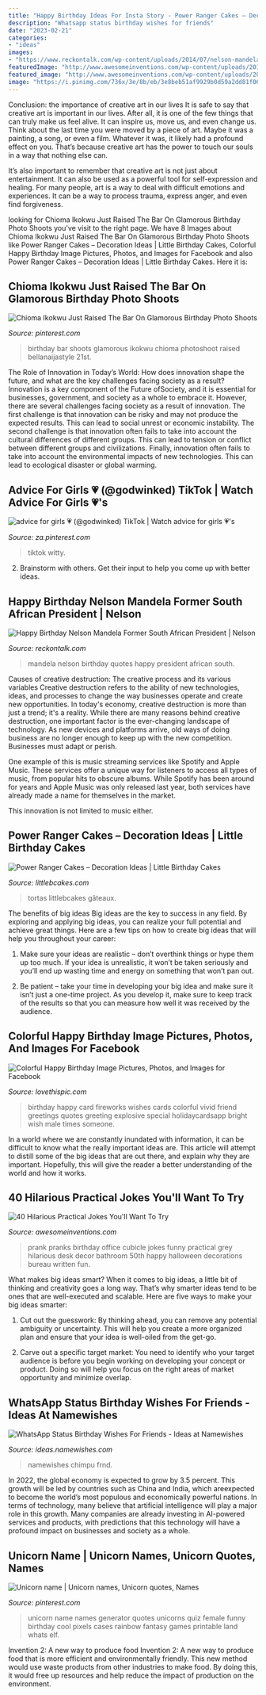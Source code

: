 ```yaml
---
title: "Happy Birthday Ideas For Insta Story - Power Ranger Cakes – Decoration Ideas"
description: "Whatsapp status birthday wishes for friends"
date: "2023-02-21"
categories:
- "ideas"
images:
- "https://www.reckontalk.com/wp-content/uploads/2014/07/nelson-mandela-1.jpg"
featuredImage: "http://www.awesomeinventions.com/wp-content/uploads/2016/09/office-transformed-into-bathroom-prank.jpg"
featured_image: "http://www.awesomeinventions.com/wp-content/uploads/2016/09/office-transformed-into-bathroom-prank.jpg"
image: "https://i.pinimg.com/736x/3e/8b/eb/3e8beb51af9929b0d59a2dd81f06fb58.jpg"
---
```



Conclusion: the importance of creative art in our lives
It is safe to say that creative art is important in our lives. After all, it is one of the few things that can truly make us feel alive. It can inspire us, move us, and even change us.
Think about the last time you were moved by a piece of art. Maybe it was a painting, a song, or even a film. Whatever it was, it likely had a profound effect on you. That’s because creative art has the power to touch our souls in a way that nothing else can.

It’s also important to remember that creative art is not just about entertainment. It can also be used as a powerful tool for self-expression and healing. For many people, art is a way to deal with difficult emotions and experiences. It can be a way to process trauma, express anger, and even find forgiveness.

	

		
looking for Chioma Ikokwu Just Raised The Bar On Glamorous Birthday Photo Shoots you've visit to the right page. We have 8 Images about Chioma Ikokwu Just Raised The Bar On Glamorous Birthday Photo Shoots like Power Ranger Cakes – Decoration Ideas | Little Birthday Cakes, Colorful Happy Birthday Image Pictures, Photos, and Images for Facebook and also Power Ranger Cakes – Decoration Ideas | Little Birthday Cakes. Here it is:
		
    
## Chioma Ikokwu Just Raised The Bar On Glamorous Birthday Photo Shoots

<img loading=lazy src="https://i.pinimg.com/736x/c6/99/6d/c6996dfdcaea67ff44ad80a294b38c54.jpg" onerror="this.onerror=null;this.src='https://tse2.mm.bing.net/th?id=OIP.ol6Ms1EfmWTXM-fRw9yszAHaIq&amp;pid=15.1';" alt="Chioma Ikokwu Just Raised The Bar On Glamorous Birthday Photo Shoots">

_Source: pinterest.com_

>birthday bar shoots glamorous ikokwu chioma photoshoot raised bellanaijastyle 21st. 

	

The Role of Innovation in Today’s World: How does innovation shape the future, and what are the key challenges facing society as a result?
Innovation is a key component of the Future ofSociety, and it is essential for businesses, government, and society as a whole to embrace it. However, there are several challenges facing society as a result of innovation. The first challenge is that innovation can be risky and may not produce the expected results. This can lead to social unrest or economic instability. The second challenge is that innovation often fails to take into account the cultural differences of different groups. This can lead to tension or conflict between different groups and civilizations. Finally, innovation often fails to take into account the environmental impacts of new technologies. This can lead to ecological disaster or global warming.

    
## Advice For Girls 💗 (@godwinked) TikTok | Watch Advice For Girls 💗&#039;s

<img loading=lazy src="https://i.pinimg.com/736x/de/a4/bb/dea4bb153fccaad4f58d019b3de859c6.jpg" onerror="this.onerror=null;this.src='https://tse1.mm.bing.net/th?id=OIP.Qpcp22p6Bc_csdmNLQY7RgHaNK&amp;pid=15.1';" alt="advice for girls 💗 (@godwinked) TikTok | Watch advice for girls 💗&#039;s">

_Source: za.pinterest.com_

>tiktok witty. 

	

2. Brainstorm with others. Get their input to help you come up with better ideas.

    
## Happy Birthday Nelson Mandela Former South African President | Nelson

<img loading=lazy src="https://www.reckontalk.com/wp-content/uploads/2014/07/nelson-mandela-1.jpg" onerror="this.onerror=null;this.src='https://tse2.mm.bing.net/th?id=OIP.XvKpiuDI-zbTi2qL0GYregHaEK&amp;pid=15.1';" alt="Happy Birthday Nelson Mandela Former South African President | Nelson">

_Source: reckontalk.com_

>mandela nelson birthday quotes happy president african south. 

	

Causes of creative destruction: The creative process and its various variables
Creative destruction refers to the ability of new technologies, ideas, and processes to change the way businesses operate and create new opportunities. In today's economy, creative destruction is more than just a trend; it's a reality.
While there are many reasons behind creative destruction, one important factor is the ever-changing landscape of technology. As new devices and platforms arrive, old ways of doing business are no longer enough to keep up with the new competition. Businesses must adapt or perish.

One example of this is music streaming services like Spotify and Apple Music. These services offer a unique way for listeners to access all types of music, from popular hits to obscure albums. While Spotify has been around for years and Apple Music was only released last year, both services have already made a name for themselves in the market.

This innovation is not limited to music either.

    
## Power Ranger Cakes – Decoration Ideas | Little Birthday Cakes

<img loading=lazy src="https://www.littlebcakes.com/wp-content/uploads/2014/02/Power-Ranger-Cakes.jpg" onerror="this.onerror=null;this.src='https://tse3.mm.bing.net/th?id=OIP.boN39HizcC8LoYlqcsiB3wHaLG&amp;pid=15.1';" alt="Power Ranger Cakes – Decoration Ideas | Little Birthday Cakes">

_Source: littlebcakes.com_

>tortas littlebcakes gâteaux. 

	

The benefits of big ideas
Big ideas are the key to success in any field. By exploring and applying big ideas, you can realize your full potential and achieve great things. Here are a few tips on how to create big ideas that will help you throughout your career:
1. Make sure your ideas are realistic – don’t overthink things or hype them up too much. If your idea is unrealistic, it won’t be taken seriously and you’ll end up wasting time and energy on something that won’t pan out.

2. Be patient – take your time in developing your big idea and make sure it isn’t just a one-time project. As you develop it, make sure to keep track of the results so that you can measure how well it was received by the audience.


    
## Colorful Happy Birthday Image Pictures, Photos, And Images For Facebook

<img loading=lazy src="http://www.lovethispic.com/uploaded_images/344164-Colorful-Happy-Birthday-Image.jpg" onerror="this.onerror=null;this.src='https://tse1.mm.bing.net/th?id=OIP.LRb2ACAgKuU4hTOfjjeXBAAAAA&amp;pid=15.1';" alt="Colorful Happy Birthday Image Pictures, Photos, and Images for Facebook">

_Source: lovethispic.com_

>birthday happy card fireworks wishes cards colorful vivid friend greetings quotes greeting explosive special holidaycardsapp bright wish male times someone. 

	

In a world where we are constantly inundated with information, it can be difficult to know what the really important ideas are. This article will attempt to distill some of the big ideas that are out there, and explain why they are important. Hopefully, this will give the reader a better understanding of the world and how it works.

    
## 40 Hilarious Practical Jokes You&#039;ll Want To Try

<img loading=lazy src="http://www.awesomeinventions.com/wp-content/uploads/2016/09/office-transformed-into-bathroom-prank.jpg" onerror="this.onerror=null;this.src='https://tse3.mm.bing.net/th?id=OIP.LsXuEJXYxrUxSbt1TiDROAHaJ3&amp;pid=15.1';" alt="40 Hilarious Practical Jokes You&#039;ll Want To Try">

_Source: awesomeinventions.com_

>prank pranks birthday office cubicle jokes funny practical grey hilarious desk decor bathroom 50th happy halloween decorations bureau written fun. 

	

What makes big ideas smart?
When it comes to big ideas, a little bit of thinking and creativity goes a long way. That’s why smarter ideas tend to be ones that are well-executed and scalable. Here are five ways to make your big ideas smarter:
1. Cut out the guesswork: By thinking ahead, you can remove any potential ambiguity or uncertainty. This will help you create a more organized plan and ensure that your idea is well-oiled from the get-go.

2. Carve out a specific target market: You need to identify who your target audience is before you begin working on developing your concept or product. Doing so will help you focus on the right areas of market opportunity and minimize overlap.


    
## WhatsApp Status Birthday Wishes For Friends - Ideas At Namewishes

<img loading=lazy src="https://ideas.namewishes.com/wp-content/uploads/2020/12/1403a7db67813e0f9c3ca4d43348831c.jpg" onerror="this.onerror=null;this.src='https://tse2.mm.bing.net/th?id=OIP.sKo9fmpLYmUVTIjlvOaaIwHaLH&amp;pid=15.1';" alt="WhatsApp Status Birthday Wishes For Friends - Ideas at Namewishes">

_Source: ideas.namewishes.com_

>namewishes chimpu frnd. 

	

In 2022, the global economy is expected to grow by 3.5 percent. This growth will be led by countries such as China and India, which areexpected to become the world’s most populous and economically powerful nations. In terms of technology, many believe that artificial intelligence will play a major role in this growth. Many companies are already investing in AI-powered services and products, with predictions that this technology will have a profound impact on businesses and society as a whole.

    
## Unicorn Name | Unicorn Names, Unicorn Quotes, Names

<img loading=lazy src="https://i.pinimg.com/736x/3e/8b/eb/3e8beb51af9929b0d59a2dd81f06fb58.jpg" onerror="this.onerror=null;this.src='https://tse4.mm.bing.net/th?id=OIP.sOYvzHTu4LTZpAFTDOXFngHaHa&amp;pid=15.1';" alt="Unicorn name | Unicorn names, Unicorn quotes, Names">

_Source: pinterest.com_

>unicorn name names generator quotes unicorns quiz female funny birthday cool pixels cases rainbow fantasy games printable land whats elf. 

	

Invention 2: A new way to produce food
Invention 2: A new way to produce food that is more efficient and environmentally friendly. This new method would use waste products from other industries to make food. By doing this, it would free up resources and help reduce the impact of production on the environment.

